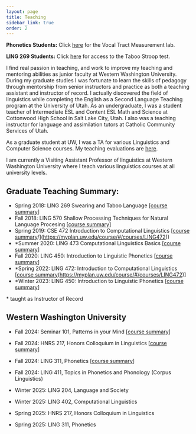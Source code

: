```yaml
---
layout: page
title: Teaching
sidebar_link: true
order: 2
---
```


**Phonetics Students:** Click [here](teaching/vtl/index.html) for the Vocal Tract Measurement lab.

**LING 269 Students:**  Click [here](teaching/stroop.html) for access to the Taboo Stroop test.

<!--Teaching is my first love, and I came to linguistics through the English as a Second Language (ESL) Teaching program at the University of Utah.-->I find real passion in teaching, and work to improve my teaching and mentoring abilities as junior faculty at Western Washington University.  During my graduate studies I was fortunate to learn the skills of pedagogy through mentorship from senior instructors and practice as both a teaching assistant and instructor of record. I actually discovered the field of linguistics while completing the English as a Second Language Teaching program at the University of Utah.  As an undergraduate, I was a student teacher of Intermediate ESL and Content ESL Math and Science at Cottonwood High School in Salt Lake City, Utah.  I also was a teaching instructor for language and assimilation tutors at Catholic Community Services of Utah.

As a graduate student at UW, I was a TA for various Linguistics and Computer Science courses.  My teaching evaluations are [here](docs/teaching_evals.pdf).  <!--I also have <a href=docs/teaching_goals.html>ongoing goals for improving student outcomes</a>.-->

I am currently a Visiting Assistant Professor of linguistics at Western Washington University where I teach various linguistics courses at all university levels.

## Graduate Teaching Summary:

- Spring 2018:  LING 269 Swearing and Taboo Language \[[course summary](https://myplan.uw.edu/course/#/courses/LING269)\]
- Fall 2018:  LING 570 Shallow Processing Techniques for Natural Language Procesing \[[course summary](https://myplan.uw.edu/course/#/courses/LING570)\]
- Spring 2019:  CSE 472 Introduction to Computational Linguistics \[[course summary](http://courses.washington.edu/ling472)/](https://myplan.uw.edu/course/#/courses/LING472))
- \*Summer 2020:  LING 473 Computational Linguistics Basics \[[course summary](https://myplan.uw.edu/course/#/courses/LING473)\]
- Fall 2020:  LING 450:  Introduction to Linguistic Phonetics \[[course summary](https://myplan.uw.edu/course/#/courses/LING450)\]
- \*Spring 2022: LING 472: Introduction to Computational Linguistics \[[course summary](http://courses.washington.edu/ling472)(https://myplan.uw.edu/course/#/courses/LING472)\]
- \*Winter 2023:  LING 450:  Introduction to Linguistic Phonetics \[[course summary](https://myplan.uw.edu/course/#/courses/LING450)\]
  
\* taught as Instructor of Record

## Western Washington University

- Fall 2024: Seminar 101, Patterns in your Mind \[[course summary](https://firstyear.wwu.edu/fig-21-patterns-your-mind)\]
- Fall 2024: HNRS 217, Honors Colloquium in Linguistics \[[course summary](https://honors.wwu.edu/lower-division-colloquia)\]
- Fall 2024: LING 311, Phonetics \[[course summary](https://catalog.wwu.edu/preview_course_nopop.php?catoid=21&coid=149084)\]
- Fall 2024: LING 411, Topics in Phonetics and Phonology (Corpus Linguistics)

- Winter 2025: LING 204, Language and Society
- Winter 2025: LING 402, Computational Linguistics

- Spring 2025: HNRS 217, Honors Colloquium in Linguistics
- Spring 2025: LING 311, Phonetics
